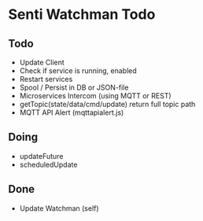 # Senti Watchman Todo

## Todo
- Update Client
- Check if service is running, enabled
- Restart services
- Spool / Persist in DB or JSON-file
- Microservices Intercom (using MQTT or REST)
- getTopic(state/data/cmd/update) return full topic path
- MQTT API Alert (mqttapialert.js)


## Doing
- updateFuture
- scheduledUpdate


## Done
- Update Watchman (self)
